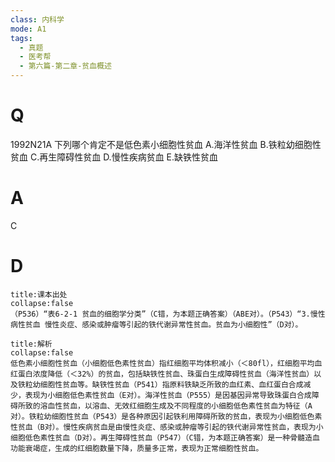 ```yaml
---
class: 内科学
mode: A1
tags:
  - 真题
  - 医考帮
  - 第六篇-第二章-贫血概述
---
```


# Q
1992N21A 下列哪个肯定不是低色素小细胞性贫血
A.海洋性贫血
B.铁粒幼细胞性贫血
C.再生障碍性贫血
D.慢性疾病贫血
E.缺铁性贫血

# A
C
# D
```ad-note
title:课本出处
collapse:false
（P536）“表6-2-1 贫血的细胞学分类”（C错，为本题正确答案）（ABE对）。（P543）“3.慢性病性贫血 慢性炎症、感染或肿瘤等引起的铁代谢异常性贫血。贫血为小细胞性”（D对）。
```

```ad-summary
title:解析
collapse:false
低色素小细胞性贫血（小细胞低色素性贫血）指红细胞平均体积减小（＜80fl），红细胞平均血红蛋白浓度降低（＜32%）的贫血，包括缺铁性贫血、珠蛋白生成障碍性贫血（海洋性贫血）以及铁粒幼细胞性贫血等。缺铁性贫血（P541）指原料铁缺乏所致的血红素、血红蛋白合成减少，表现为小细胞低色素性贫血（E对）。海洋性贫血（P555）是因基因异常导致珠蛋白合成障碍所致的溶血性贫血，以溶血、无效红细胞生成及不同程度的小细胞低色素性贫血为特征（A对）。铁粒幼细胞性贫血（P543）是各种原因引起铁利用障碍所致的贫血，表现为小细胞低色素性贫血（B对）。慢性疾病贫血是由慢性炎症、感染或肿瘤等引起的铁代谢异常性贫血，表现为小细胞低色素性贫血（D对）。再生障碍性贫血（P547）（C错，为本题正确答案）是一种骨髓造血功能衰竭症，生成的红细胞数量下降，质量多正常，表现为正常细胞性贫血。
```

